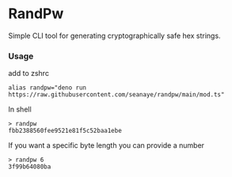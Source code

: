 # RandPw
Simple CLI tool for generating cryptographically safe hex strings.

### Usage
add to zshrc

```
alias randpw="deno run https://raw.githubusercontent.com/seanaye/randpw/main/mod.ts"
```

In shell

```
> randpw
fbb2388560fee9521e81f5c52baa1ebe
```

If you want a specific byte length you can provide a number

```
> randpw 6
3f99b64080ba
```
